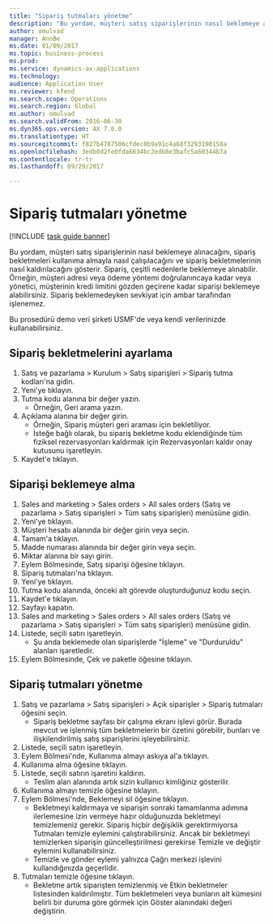 ```yaml
--- 
title: "Sipariş tutmaları yönetme"
description: "Bu yordam, müşteri satış siparişlerinin nasıl beklemeye alınacağını, sipariş bekletmeleri kullanıma almayla nasıl çalışılacağını ve sipariş bekletmelerinin nasıl kaldırılacağını gösterir."
author: omulvad
manager: AnnBe
ms.date: 01/09/2017
ms.topic: business-process
ms.prod: 
ms.service: dynamics-ax-applications
ms.technology: 
audience: Application User
ms.reviewer: kfend
ms.search.scope: Operations
ms.search.region: Global
ms.author: omulvad
ms.search.validFrom: 2016-06-30
ms.dyn365.ops.version: AX 7.0.0
ms.translationtype: HT
ms.sourcegitcommit: f827b4787506cfdec8b9a91c4a68f3293190158a
ms.openlocfilehash: 3edb8d2fe0fda6634bc2edb8e3bafc5a60344b7a
ms.contentlocale: tr-tr
ms.lasthandoff: 09/29/2017

---
```

# <a name="manage-order-holds"></a>Sipariş tutmaları yönetme

[!INCLUDE [task guide banner](../../includes/task-guide-banner.md)]

Bu yordam, müşteri satış siparişlerinin nasıl beklemeye alınacağını, sipariş bekletmeleri kullanıma almayla nasıl çalışılacağını ve sipariş bekletmelerinin nasıl kaldırılacağını gösterir. Sipariş, çeşitli nedenlerle beklemeye alınabilir. Örneğin, müşteri adresi veya ödeme yöntemi doğrulanıncaya kadar veya yönetici, müşterinin kredi limitini gözden geçirene kadar siparişi beklemeye alabilirsiniz. Sipariş beklemedeyken sevkiyat için ambar tarafından işlenemez. 

Bu prosedürü demo veri şirketi USMF'de veya kendi verilerinizde kullanabilirsiniz.


## <a name="set-up-order-holds"></a>Sipariş bekletmelerini ayarlama
1. Satış ve pazarlama > Kurulum > Satış siparişleri > Sipariş tutma kodları'na gidin.
2. Yeni'ye tıklayın.
3. Tutma kodu alanına bir değer yazın.
    * Örneğin, Geri arama yazın.  
4. Açıklama alanına bir değer girin.
    * Örneğin, Sipariş müşteri geri araması için bekletiliyor.  
    * İsteğe bağlı olarak, bu sipariş bekletme kodu eklendiğinde tüm fiziksel rezervasyonları kaldırmak için Rezervasyonları kaldır onay kutusunu işaretleyin.  
5. Kaydet'e tıklayın.

## <a name="place-order-on-hold"></a>Siparişi beklemeye alma
1. Sales and marketing > Sales orders > All sales orders (Satış ve pazarlama > Satış siparişleri > Tüm satış siparişleri) menüsüne gidin.
2. Yeni'ye tıklayın.
3. Müşteri hesabı alanında bir değer girin veya seçin.
4. Tamam'a tıklayın.
5. Madde numarası alanında bir değer girin veya seçin.
6. Miktar alanına bir sayı girin.
7. Eylem Bölmesinde, Satış siparişi öğesine tıklayın.
8. Sipariş tutmaları'na tıklayın.
9. Yeni'ye tıklayın.
10. Tutma kodu alanında, önceki alt görevde oluşturduğunuz kodu seçin.
11. Kaydet'e tıklayın.
12. Sayfayı kapatın.
13. Sales and marketing > Sales orders > All sales orders (Satış ve pazarlama > Satış siparişleri > Tüm satış siparişleri) menüsüne gidin.
14. Listede, seçili satırı işaretleyin.
    * Şu anda beklemede olan siparişlerde "İşleme" ve "Durduruldu" alanları işaretledir.    
15. Eylem Bölmesinde, Çek ve paketle öğesine tıklayın.

## <a name="manage-order-holds"></a>Sipariş tutmaları yönetme
1. Satış ve pazarlama > Satış siparişleri > Açık siparişler > Sipariş tutmaları öğesini seçin.
    * Sipariş bekletme sayfası bir çalışma ekranı işlevi görür. Burada mevcut ve işlenmiş tüm bekletmelerin bir özetini görebilir, bunları ve ilişkilendirilmiş satış siparişlerini işleyebilirsiniz.      
2. Listede, seçili satırı işaretleyin.
3. Eylem Bölmesi'nde, Kullanıma almayı askıya al'a tıklayın.
4. Kullanıma alma öğesine tıklayın.
5. Listede, seçili satırın işaretini kaldırın.
    * Teslim alan alanında artık sizin kullanıcı kimliğiniz gösterilir.   
6. Kullanıma almayı temizle öğesine tıklayın.
7. Eylem Bölmesi'nde, Beklemeyi sil öğesine tıklayın.
    * Bekletmeyi kaldırmaya ve siparişin sonraki tamamlanma adımına ilerlemesine izin vermeye hazır olduğunuzda bekletmeyi temizlemeniz gerekir. Sipariş hiçbir değişiklik gerektirmiyorsa Tutmaları temizle eylemini çalıştırabilirsiniz. Ancak bir bekletmeyi temizlerken siparişin güncelleştirilmesi gerekirse Temizle ve değiştir eylemini kullanabilirsiniz.      
    * Temizle ve gönder eylemi yalnızca Çağrı merkezi işlevini kullandığınızda geçerlidir.  
8. Tutmaları temizle öğesine tıklayın.
    * Bekletme artık siparişten temizlenmiş ve Etkin bekletmeler listesinden kaldırılmıştır. Tüm bekletmeleri veya bunların alt kümesini belirli bir duruma göre görmek için Göster alanındaki değeri değiştirin.     


